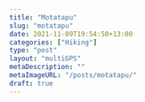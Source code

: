 ```yaml
---
title: "Motatapu"
slug: "motatapu"
date: 2021-11-09T19:54:50+13:00
categories: ["Hiking"]
type: "post"
layout: "multiGPS"
metaDescription: ""
metaImageURL: "/posts/motatapu/"
draft: true
---
```


<!-- TODO: Write post -->
